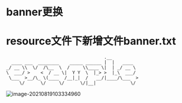 # banner更换

# resource文件下新增文件banner.txt

```
                                     .__
  ____ ___  ________    _____ ______ |  |   ____
_/ __ \\  \/  /\__  \  /     \\____ \|  | _/ __ \
\  ___/ >    <  / __ \|  Y Y  \  |_> >  |_\  ___/
 \___  >__/\_ \(____  /__|_|  /   __/|____/\___  >
     \/      \/     \/      \/|__|             \/
```

![image-20210819103334960](C:\Users\18055\Desktop\springboot-study\springboot_banner\image-20210819103334960.png)

